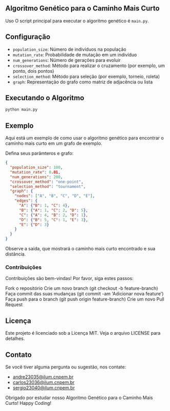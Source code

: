 ## Algoritmo Genético para o Caminho Mais Curto
Uso
O script principal para executar o algoritmo genético é `main.py`.

## Configuração
- `population_size`: Número de indivíduos na população
- `mutation_rate`: Probabilidade de mutação em um indivíduo
- `num_generations`: Número de gerações para evoluir
- `crossover_method`: Método para realizar o cruzamento (por exemplo, um ponto, dois pontos)
- `selection_method`: Método para seleção (por exemplo, torneio, roleta)
- `graph`: Representação do grafo como matriz de adjacência ou lista
  
## Executando o Algoritmo
```bash
python main.py
```
## Exemplo
Aqui está um exemplo de como usar o algoritmo genético para encontrar o caminho mais curto em um grafo de exemplo.

Defina seus parâmteros e grafo:

```json
{
  "population_size": 100,
  "mutation_rate": 0.01,
  "num_generations": 200,
  "crossover_method": "one-point",
  "selection_method": "tournament",
  "graph": {
    "nodes": ["A", "B", "C", "D", "E"],
    "edges": {
      "A": {"B": 1, "C": 4},
      "B": {"A": 1, "C": 2, "D": 5},
      "C": {"A": 4, "B": 2, "D": 1},
      "D": {"B": 5, "C": 1, "E": 3},
      "E": {"D": 3}
    }
  }
}
```

Observe a saída, que mostrará o caminho mais curto encontrado e sua distância.

### Contribuições
Contribuições são bem-vindas! Por favor, siga estes passos:

Fork o repositório
Crie um novo branch (git checkout -b feature-branch)
Faça commit das suas mudanças (git commit -am 'Adicionar nova feature')
Faça push para o branch (git push origin feature-branch)
Crie um novo Pull Request
## Licença
Este projeto é licenciado sob a Licença MIT. Veja o arquivo LICENSE para detalhes.

## Contato
Se você tiver alguma pergunta ou sugestão, nos contate:
- andre23035@ilum.cnpem.br
- carlos23036@ilum.cnpem.br
- sergio23040@ilum.cnpem.br

Obrigado por estudar nosso Algoritmo Genético para o Caminho Mais Curto! Happy Coding!
